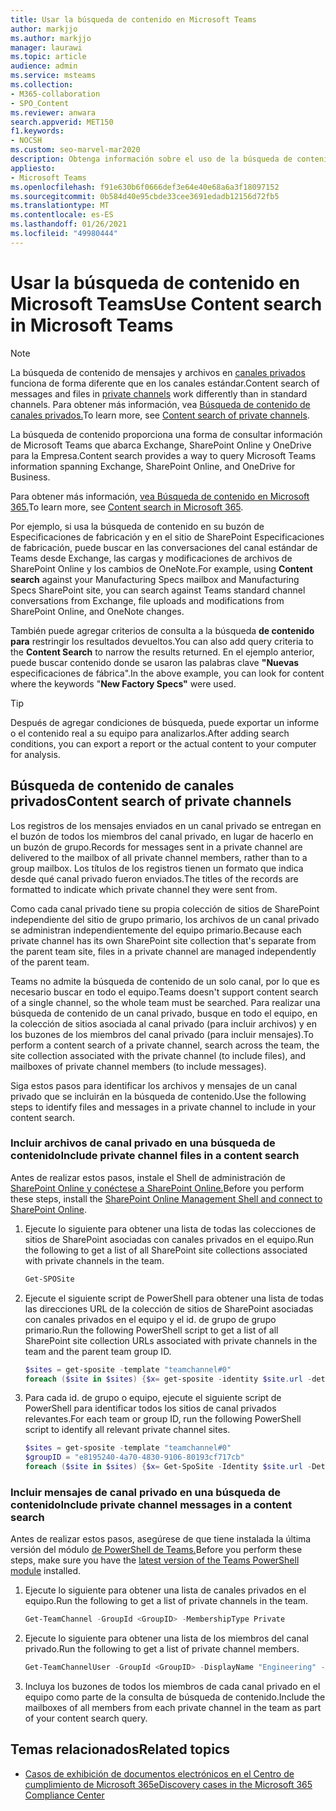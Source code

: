 ```yaml
---
title: Usar la búsqueda de contenido en Microsoft Teams
author: markjjo
ms.author: markjjo
manager: laurawi
ms.topic: article
audience: admin
ms.service: msteams
ms.collection:
- M365-collaboration
- SPO_Content
ms.reviewer: anwara
search.appverid: MET150
f1.keywords:
- NOCSH
ms.custom: seo-marvel-mar2020
description: Obtenga información sobre el uso de la búsqueda de contenido en el Centro de cumplimiento de Microsoft 365 para buscar contenido de Microsoft Teams almacenado en Exchange Online, SharePoint Online, OneDrive para la Empresa y OneNote.
appliesto:
- Microsoft Teams
ms.openlocfilehash: f91e630b6f0666def3e64e40e68a6a3f18097152
ms.sourcegitcommit: 0b584d40e95cbde33cee3691edadb12156d72fb5
ms.translationtype: MT
ms.contentlocale: es-ES
ms.lasthandoff: 01/26/2021
ms.locfileid: "49980444"
---
```

<a name="use-content-search-in-microsoft-teams"></a><span data-ttu-id="c92a0-103">Usar la búsqueda de contenido en Microsoft Teams</span><span class="sxs-lookup"><span data-stu-id="c92a0-103">Use Content search in Microsoft Teams</span></span>
=====================================

> [!NOTE]
> <span data-ttu-id="c92a0-104">La búsqueda de contenido de mensajes y archivos en [canales privados](private-channels.md) funciona de forma diferente que en los canales estándar.</span><span class="sxs-lookup"><span data-stu-id="c92a0-104">Content search of messages and files in [private channels](private-channels.md) work differently than in standard channels.</span></span> <span data-ttu-id="c92a0-105">Para obtener más información, vea [Búsqueda de contenido de canales privados.](#content-search-of-private-channels)</span><span class="sxs-lookup"><span data-stu-id="c92a0-105">To learn more, see [Content search of private channels](#content-search-of-private-channels).</span></span>

<span data-ttu-id="c92a0-106">La búsqueda de contenido proporciona una forma de consultar información de Microsoft Teams que abarca Exchange, SharePoint Online y OneDrive para la Empresa.</span><span class="sxs-lookup"><span data-stu-id="c92a0-106">Content search provides a way to query Microsoft Teams information spanning Exchange, SharePoint Online, and OneDrive for Business.</span></span>

<span data-ttu-id="c92a0-107">Para obtener más información, [vea Búsqueda de contenido en Microsoft 365.](https://docs.microsoft.com/microsoft-365/compliance/content-search)</span><span class="sxs-lookup"><span data-stu-id="c92a0-107">To learn more, see [Content search in Microsoft 365](https://docs.microsoft.com/microsoft-365/compliance/content-search).</span></span>

<span data-ttu-id="c92a0-108">Por ejemplo,  si usa la búsqueda de contenido en su buzón de Especificaciones de fabricación y en el sitio de SharePoint Especificaciones de fabricación, puede buscar en las conversaciones del canal estándar de Teams desde Exchange, las cargas y modificaciones de archivos de SharePoint Online y los cambios de OneNote.</span><span class="sxs-lookup"><span data-stu-id="c92a0-108">For example, using **Content search** against your Manufacturing Specs mailbox and Manufacturing Specs SharePoint site, you can search against Teams standard channel conversations from Exchange, file uploads and modifications from SharePoint Online, and OneNote changes.</span></span>

<span data-ttu-id="c92a0-109">También puede agregar criterios de consulta a la búsqueda **de contenido para** restringir los resultados devueltos.</span><span class="sxs-lookup"><span data-stu-id="c92a0-109">You can also add query criteria to the **Content Search** to narrow the results returned.</span></span> <span data-ttu-id="c92a0-110">En el ejemplo anterior, puede buscar contenido donde se usaron las palabras clave **"Nuevas** especificaciones de fábrica".</span><span class="sxs-lookup"><span data-stu-id="c92a0-110">In the above example, you can look for content where the keywords "**New Factory Specs"** were used.</span></span>

> [!TIP]
> <span data-ttu-id="c92a0-111">Después de agregar condiciones de búsqueda, puede exportar un informe o el contenido real a su equipo para analizarlos.</span><span class="sxs-lookup"><span data-stu-id="c92a0-111">After adding search conditions, you can export a report or the actual content to your computer for analysis.</span></span>

## <a name="content-search-of-private-channels"></a><span data-ttu-id="c92a0-112">Búsqueda de contenido de canales privados</span><span class="sxs-lookup"><span data-stu-id="c92a0-112">Content search of private channels</span></span>

<span data-ttu-id="c92a0-113">Los registros de los mensajes enviados en un canal privado se entregan en el buzón de todos los miembros del canal privado, en lugar de hacerlo en un buzón de grupo.</span><span class="sxs-lookup"><span data-stu-id="c92a0-113">Records for messages sent in a private channel are delivered to the mailbox of all private channel members, rather than to a group mailbox.</span></span> <span data-ttu-id="c92a0-114">Los títulos de los registros tienen un formato que indica desde qué canal privado fueron enviados.</span><span class="sxs-lookup"><span data-stu-id="c92a0-114">The titles of the records are formatted to indicate which private channel they were sent from.</span></span>

<span data-ttu-id="c92a0-115">Como cada canal privado tiene su propia colección de sitios de SharePoint independiente del sitio de grupo primario, los archivos de un canal privado se administran independientemente del equipo primario.</span><span class="sxs-lookup"><span data-stu-id="c92a0-115">Because each private channel has its own SharePoint site collection that's separate from the parent team site, files in a private channel are managed independently of the parent team.</span></span>

<span data-ttu-id="c92a0-116">Teams no admite la búsqueda de contenido de un solo canal, por lo que es necesario buscar en todo el equipo.</span><span class="sxs-lookup"><span data-stu-id="c92a0-116">Teams doesn't support content search of a single channel, so the whole team must be searched.</span></span> <span data-ttu-id="c92a0-117">Para realizar una búsqueda de contenido de un canal privado, busque en todo el equipo, en la colección de sitios asociada al canal privado (para incluir archivos) y en los buzones de los miembros del canal privado (para incluir mensajes).</span><span class="sxs-lookup"><span data-stu-id="c92a0-117">To perform a content search of a private channel, search across the team, the site collection associated with the private channel (to include files), and mailboxes of private channel members (to include messages).</span></span>

<span data-ttu-id="c92a0-118">Siga estos pasos para identificar los archivos y mensajes de un canal privado que se incluirán en la búsqueda de contenido.</span><span class="sxs-lookup"><span data-stu-id="c92a0-118">Use the following steps to identify files and messages in a private channel to include in  your content search.</span></span>

### <a name="include-private-channel-files-in-a-content-search"></a><span data-ttu-id="c92a0-119">Incluir archivos de canal privado en una búsqueda de contenido</span><span class="sxs-lookup"><span data-stu-id="c92a0-119">Include private channel files in a content search</span></span>

<span data-ttu-id="c92a0-120">Antes de realizar estos pasos, instale el Shell de administración de [SharePoint Online y conéctese a SharePoint Online.](https://docs.microsoft.com/powershell/sharepoint/sharepoint-online/connect-sharepoint-online?view=sharepoint-ps)</span><span class="sxs-lookup"><span data-stu-id="c92a0-120">Before you perform these steps, install the [SharePoint Online Management Shell and connect to  SharePoint Online](https://docs.microsoft.com/powershell/sharepoint/sharepoint-online/connect-sharepoint-online?view=sharepoint-ps).</span></span>

1. <span data-ttu-id="c92a0-121">Ejecute lo siguiente para obtener una lista de todas las colecciones de sitios de SharePoint asociadas con canales privados en el equipo.</span><span class="sxs-lookup"><span data-stu-id="c92a0-121">Run the following to get a list of all SharePoint site collections associated with private channels in the team.</span></span>

    ```PowerShell
    Get-SPOSite
    ```
2. <span data-ttu-id="c92a0-122">Ejecute el siguiente script de PowerShell para obtener una lista de todas las direcciones URL de la colección de sitios de SharePoint asociadas con canales privados en el equipo y el id. de grupo de grupo primario.</span><span class="sxs-lookup"><span data-stu-id="c92a0-122">Run the following PowerShell script to get a list of all SharePoint site collection URLs associated with private channels in the team and the parent team group ID.</span></span>

    ```PowerShell
    $sites = get-sposite -template "teamchannel#0"
    foreach ($site in $sites) {$x= get-sposite -identity $site.url -detail; $x.relatedgroupID; $x.url} 
    ```
3. <span data-ttu-id="c92a0-123">Para cada id. de grupo o equipo, ejecute el siguiente script de PowerShell para identificar todos los sitios de canal privados relevantes.</span><span class="sxs-lookup"><span data-stu-id="c92a0-123">For each team or group ID, run the following PowerShell script to identify all relevant private channel sites.</span></span>

    ```PowerShell
    $sites = get-sposite -template "teamchannel#0"
    $groupID = "e8195240-4a70-4830-9106-80193cf717cb"
    foreach ($site in $sites) {$x= Get-SpoSite -Identity $site.url -Detail; if ($x.RelatedGroupId -eq $groupID) {$x.RelatedGroupId;$x.url}}
    ```

### <a name="include-private-channel-messages-in-a-content-search"></a><span data-ttu-id="c92a0-124">Incluir mensajes de canal privado en una búsqueda de contenido</span><span class="sxs-lookup"><span data-stu-id="c92a0-124">Include private channel messages in a content search</span></span>

<span data-ttu-id="c92a0-125">Antes de realizar estos pasos, asegúrese de que tiene instalada la última versión del módulo [de PowerShell de Teams.](teams-powershell-overview.md)</span><span class="sxs-lookup"><span data-stu-id="c92a0-125">Before you perform these steps, make sure you have the [latest version of the Teams PowerShell module](teams-powershell-overview.md) installed.</span></span>

1. <span data-ttu-id="c92a0-126">Ejecute lo siguiente para obtener una lista de canales privados en el equipo.</span><span class="sxs-lookup"><span data-stu-id="c92a0-126">Run the following to get a list of private channels in the team.</span></span>

    ```PowerShell
    Get-TeamChannel -GroupId <GroupID> -MembershipType Private
    ```
2. <span data-ttu-id="c92a0-127">Ejecute lo siguiente para obtener una lista de los miembros del canal privado.</span><span class="sxs-lookup"><span data-stu-id="c92a0-127">Run the following to get a list of private channel members.</span></span>

    ```PowerShell
    Get-TeamChannelUser -GroupId <GroupID> -DisplayName "Engineering" -Role Member
    ```
3. <span data-ttu-id="c92a0-128">Incluya los buzones de todos los miembros de cada canal privado en el equipo como parte de la consulta de búsqueda de contenido.</span><span class="sxs-lookup"><span data-stu-id="c92a0-128">Include the mailboxes of all members from each private channel in the team as part of your content search query.</span></span>

## <a name="related-topics"></a><span data-ttu-id="c92a0-129">Temas relacionados</span><span class="sxs-lookup"><span data-stu-id="c92a0-129">Related topics</span></span>

- [<span data-ttu-id="c92a0-130">Casos de exhibición de documentos electrónicos en el Centro de cumplimiento de Microsoft 365</span><span class="sxs-lookup"><span data-stu-id="c92a0-130">eDiscovery cases in the Microsoft 365 Compliance Center</span></span>](https://docs.microsoft.com/Office365/SecurityCompliance/ediscovery-cases) 
